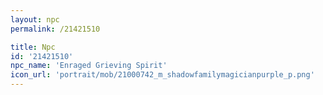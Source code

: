 ```yaml
---
layout: npc
permalink: /21421510

title: Npc
id: '21421510'
npc_name: 'Enraged Grieving Spirit'
icon_url: 'portrait/mob/21000742_m_shadowfamilymagicianpurple_p.png'
---
```

